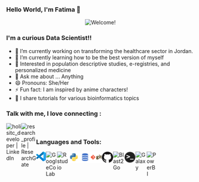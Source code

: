 
### Hello World, I'm Fatima  👋
<div align="center" width="50">
  
<img src="https://altheia.com/wp-content/uploads/2020/12/0KbmpXTpCCIt1TR1B.png" alt="Welcome!" width="1000" height="600"/>
<br />
<div align="left" width="50">
  
### I'm a curious Data Scientist!!
- 🔭 I’m currently working on transforming the healthcare sector in Jordan.
- 🌱 I’m currently learning how to be the best version of myself
- 👯 Interested in population descriptive studies, e-registries, and personalized medicine
- 💬 Ask me about ... Anything
- 😄 Pronouns: She/Her
- ⚡ Fun fact: I am inspired by anime characters!
- 📝 I share tutorials for various bioinformatics topics


### Talk with me, I love connecting :
<img align="left" alt="holisitc_developer | LinkedIn" width="40px" src="https://cdn.jsdelivr.net/npm/simple-icons@v3/icons/linkedin.svg" />
<img align="left" alt="research_profile | ResearchGate" width="40px" src="https://upload.wikimedia.org/wikipedia/commons/thumb/5/5e/ResearchGate_icon_SVG.svg/2048px-ResearchGate_icon_SVG.svg.png" />
<br />
  
### Languages and Tools:

<img align="left" alt="Visual Studio Code" width="26px" src="https://raw.githubusercontent.com/github/explore/80688e429a7d4ef2fca1e82350fe8e3517d3494d/topics/visual-studio-code/visual-studio-code.png" />
<img align="left" alt="GoogleCoLab" width="30px" src="https://colab.research.google.com/img/colab_favicon_256px.png" />
<img align="left" alt="Rstudio" width="30px" src="https://cdn.icon-icons.com/icons2/2699/PNG/512/r_project_official_logo_icon_170811.png" />
<img align="left" alt="Python" width="30px" src="https://raw.githubusercontent.com/github/explore/80688e429a7d4ef2fca1e82350fe8e3517d3494d/topics/python/python.png" />
<img align="left" alt="SQL" width="30px" src="https://raw.githubusercontent.com/github/explore/80688e429a7d4ef2fca1e82350fe8e3517d3494d/topics/sql/sql.png" />
<img align="left" alt="Git" width="30px" src="https://raw.githubusercontent.com/github/explore/80688e429a7d4ef2fca1e82350fe8e3517d3494d/topics/git/git.png" />
<img align="left" alt="GitHub" width="30px" src="https://raw.githubusercontent.com/github/explore/78df643247d429f6cc873026c0622819ad797942/topics/github/github.png" />
<img align="left" alt="Blast2Go" width="30px" src="https://pbs.twimg.com/profile_images/1395519856/logo_blast2go_400x400.jpg" />
  <img align="left" alt="Terminal" width="30px" src="https://raw.githubusercontent.com/github/explore/80688e429a7d4ef2fca1e82350fe8e3517d3494d/topics/terminal/terminal.png" />
<img align="left" alt="Galaxy" width="30px" src="https://gallantries.github.io/video-library/assets/images/setup/galaxylogo.png" />
<img align="left" alt="PowerBI" width="25px" src="https://static-00.iconduck.com/assets.00/power-bi-icon-1536x2048-0xah5g2o.png" />


